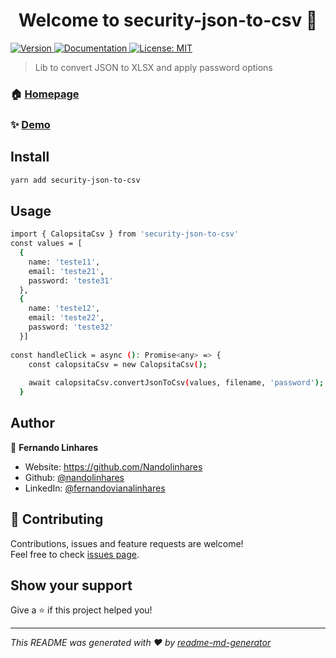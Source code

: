 <h1 align="center">Welcome to security-json-to-csv 👋</h1>
<p>
  <a href="https://img.shields.io/npm/v/security-json-to-csv" target="_blank">
    <img alt="Version" src="https://img.shields.io/npm/v/security-json-to-csv.svg">
  </a>
  <a href="https://github.com/Nandolinhares/security-json-to-csv" target="_blank">
    <img alt="Documentation" src="https://img.shields.io/badge/documentation-yes-brightgreen.svg" />
  </a>
  <a href="#" target="_blank">
    <img alt="License: MIT" src="https://img.shields.io/badge/License-MIT-yellow.svg" />
  </a>
</p>

> Lib to convert JSON to XLSX and apply password options 

### 🏠 [Homepage](https://github.com/Nandolinhares/security-json-to-csv)

### ✨ [Demo](https://github.com/Nandolinhares/security-json-to-csv)

## Install

```sh
yarn add security-json-to-csv
```

## Usage

```sh
import { CalopsitaCsv } from 'security-json-to-csv'
const values = [
  {
    name: 'teste11',
    email: 'teste21',
    password: 'teste31'
  },
  {
    name: 'teste12',
    email: 'teste22',
    password: 'teste32'
  }]
  
const handleClick = async (): Promise<any> => {
    const calopsitaCsv = new CalopsitaCsv();
   
    await calopsitaCsv.convertJsonToCsv(values, filename, 'password');
  }
```

## Author

👤 **Fernando Linhares**

* Website: https://github.com/Nandolinhares
* Github: [@nandolinhares](https://github.com/nandolinhares)
* LinkedIn: [@fernandovianalinhares](https://linkedin.com/in/fernandovianalinhares)

## 🤝 Contributing

Contributions, issues and feature requests are welcome!<br />Feel free to check [issues page](https://github.com/Nandolinhares/security-json-to-xlsx/issues). 

## Show your support

Give a ⭐️ if this project helped you!

***
_This README was generated with ❤️ by [readme-md-generator](https://github.com/kefranabg/readme-md-generator)_